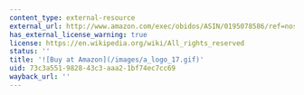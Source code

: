 ```yaml
---
content_type: external-resource
external_url: http://www.amazon.com/exec/obidos/ASIN/0195078586/ref=nosim/mitopencourse-20
has_external_license_warning: true
license: https://en.wikipedia.org/wiki/All_rights_reserved
status: ''
title: '![Buy at Amazon](/images/a_logo_17.gif)'
uid: 73c3a551-9828-43c3-aaa2-1bf74ec7cc69
wayback_url: ''
---
```

